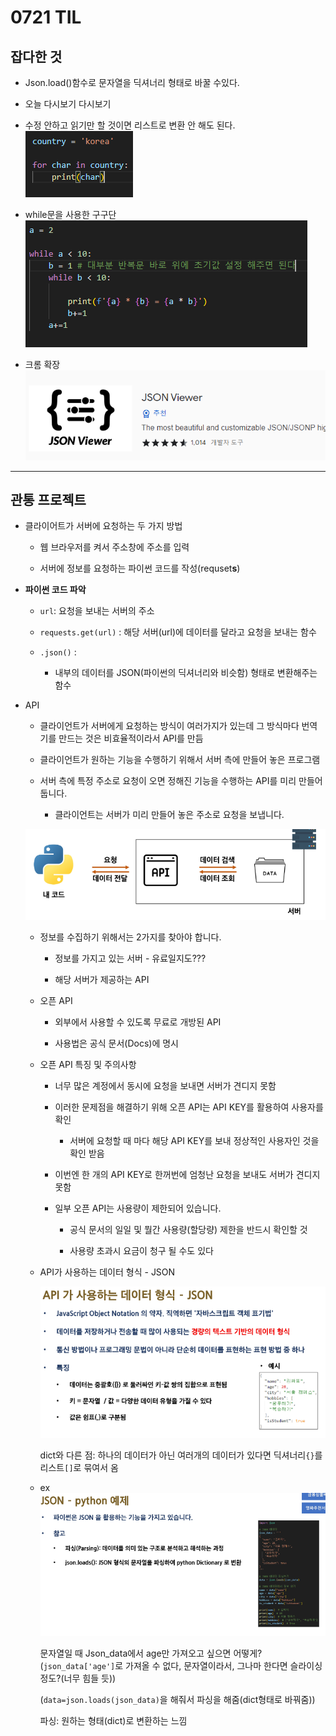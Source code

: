 # 0721 TIL

## 잡다한 것

- Json.load()함수로 문자열을 딕셔너리 형태로 바꿀 수있다.

- 오늘 다시보기 다시보기

- 수정 안하고 읽기만 할 것이면 리스트로 변환 안 해도 된다.
  ![](0721_assets/2023-07-21-11-36-57-image.png)

- while문을 사용한 구구단
  ![](0721_assets/2023-07-21-13-30-55-image.png)

- 크롬 확장
  ![](0721_assets/2023-07-21-14-39-38-image.png)

---

## 관통 프로젝트

- 클라이어트가 서버에 요청하는 두 가지 방법
  
  - 웹 브라우저를 켜서 주소창에 주소를 입력
  
  - 서버에 정보를 요청하는 파이썬 코드를 작성(requset**s**)

- **파이썬 코드 파악**
  
  - `url`: 요청을 보내는 서버의 주소
  
  - `requests.get(url)` : 해당 서버(url)에 데이터를 달라고 요청을 보내는 함수
  
  - `.json()` :
    
    - 내부의 데이터를 JSON(파이썬의 딕셔너리와 비슷함) 형태로 변환해주는 함수

- API
  
  - 클라이언트가 서버에게 요청하는 방식이 여러가지가 있는데 그 방식마다 번역기를 만드는 것은 비효율적이라서 API를 만듬
  
  - 클라이언트가 원하는 기능을 수행하기 위해서 서버 측에 만들어 놓은 프로그램
  
  - 서버 측에 특정 주소로 요청이 오면 정해진 기능을 수행하는 API를 미리 만들어 둡니다.
    
    - 클라이언트는 서버가 미리 만들어 놓은 주소로 요청을 보냅니다.
  
  ![](0721_assets/2023-07-21-09-41-21-image.png)
  
  - 정보를 수집하기 위해서는 2가지를 찾아야 합니다.
    
    - 정보를 가지고 있는 서버 - 유료일지도???
    
    - 해당 서버가 제공하는 API
  
  - 오픈 API
    
    - 외부에서 사용할 수 있도록 무료로 개방된 API
    
    - 사용법은 공식 문서(Docs)에 명시
  
  - 오픈 API 특징 및 주의사항
    
    - 너무 많은 계정에서 동시에 요청을 보내면 서버가 견디지 못함
    
    - 이러한 문제점을 해결하기 위해 오픈 API는 API KEY를 활용하여 사용자를 확인
      
      - 서버에 요청할 때 마다 해당 API KEY를 보내 정상적인 사용자인 것을 확인 받음
    
    - 이번엔 한 개의 API KEY로 한꺼번에 엄청난 요청을 보내도 서버가 견디지 못함
    
    - 일부 오픈 API는 사용량이 제한되어 있습니다.
      
      - 공식 문서의 일일 및 뭘간 사용량(할당량) 제한을 반드시 확인할 것
      
      - 사용량 초과시 요금이 청구 될 수도 있다
  
  - API가 사용하는 데이터 형식 - JSON
    
    ![](0721_assets/2023-07-21-10-04-49-image.png)
    
    dict와 다른 점: 하나의 데이터가 아닌 여러개의 데이터가 있다면 딕셔너리`{}`를 리스트`[]`로 묶여서 옴
  
  - ex
    ![](0721_assets/2023-07-21-10-17-26-image.png)
    
    문자열일 때 Json_data에서 age만 가져오고 싶으면 어떻게? (`json_data['age']`로 가져올 수 없다, 문자열이라서, 그나마 한다면 슬라이싱 정도?(너무 힘들 듯))
    
    (`data=json.loads(json_data)`을 해줘서 파싱을 해줌(dict형태로 바꿔줌))
    
    파싱: 원하는 형태(dict)로 변환하는 느낌
